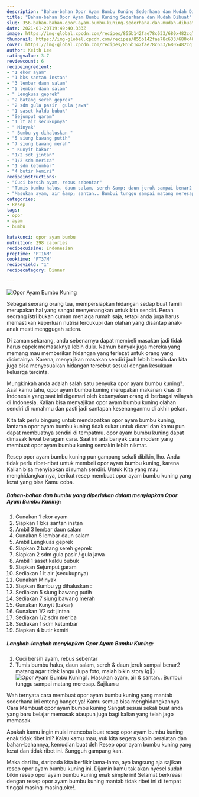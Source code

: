 ```yaml
---
description: "Bahan-bahan Opor Ayam Bumbu Kuning Sederhana dan Mudah Dibuat"
title: "Bahan-bahan Opor Ayam Bumbu Kuning Sederhana dan Mudah Dibuat"
slug: 356-bahan-bahan-opor-ayam-bumbu-kuning-sederhana-dan-mudah-dibuat
date: 2021-01-20T19:49:40.333Z
image: https://img-global.cpcdn.com/recipes/855b142fae78c633/680x482cq70/opor-ayam-bumbu-kuning-foto-resep-utama.jpg
thumbnail: https://img-global.cpcdn.com/recipes/855b142fae78c633/680x482cq70/opor-ayam-bumbu-kuning-foto-resep-utama.jpg
cover: https://img-global.cpcdn.com/recipes/855b142fae78c633/680x482cq70/opor-ayam-bumbu-kuning-foto-resep-utama.jpg
author: Keith Lee
ratingvalue: 3.7
reviewcount: 6
recipeingredient:
- "1 ekor ayam"
- "1 bks santan instan"
- "3 lembar daun salam"
- "5 lembar daun salam"
- " Lengkuas geprek"
- "2 batang sereh geprek"
- "2 sdm gula pasir  gula jawa"
- "1 saset kaldu bubuk"
- "Sejumput garam"
- "1 lt air secukupnya"
- " Minyak"
- " Bumbu yg dihaluskan "
- "5 siung bawang putih"
- "7 siung bawang merah"
- " Kunyit bakar"
- "1/2 sdt jintan"
- "1/2 sdm merica"
- "1 sdm ketumbar"
- "4 butir kemiri"
recipeinstructions:
- "Cuci bersih ayam, rebus sebentar"
- "Tumis bumbu halus, daun salam, sereh &amp; daun jeruk sampai benar2 matang agar tidak langu (lupa foto, malah bikin story ig🤣)"
- "Masukan ayam, air &amp; santan.. Bumbui tunggu sampai matang meresap. Sajikan☺"
categories:
- Resep
tags:
- opor
- ayam
- bumbu

katakunci: opor ayam bumbu 
nutrition: 298 calories
recipecuisine: Indonesian
preptime: "PT16M"
cooktime: "PT37M"
recipeyield: "1"
recipecategory: Dinner

---
```



![Opor Ayam Bumbu Kuning](https://img-global.cpcdn.com/recipes/855b142fae78c633/680x482cq70/opor-ayam-bumbu-kuning-foto-resep-utama.jpg)

Sebagai seorang orang tua, mempersiapkan hidangan sedap buat famili merupakan hal yang sangat menyenangkan untuk kita sendiri. Peran seorang istri bukan cuman menjaga rumah saja, tetapi anda juga harus memastikan keperluan nutrisi tercukupi dan olahan yang disantap anak-anak mesti menggugah selera.

Di zaman  sekarang, anda sebenarnya dapat membeli masakan jadi tidak harus capek memasaknya lebih dulu. Namun banyak juga mereka yang memang mau memberikan hidangan yang terlezat untuk orang yang dicintainya. Karena, menyajikan masakan sendiri jauh lebih bersih dan kita juga bisa menyesuaikan hidangan tersebut sesuai dengan kesukaan keluarga tercinta. 



Mungkinkah anda adalah salah satu penyuka opor ayam bumbu kuning?. Asal kamu tahu, opor ayam bumbu kuning merupakan makanan khas di Indonesia yang saat ini digemari oleh kebanyakan orang di berbagai wilayah di Indonesia. Kalian bisa menyajikan opor ayam bumbu kuning olahan sendiri di rumahmu dan pasti jadi santapan kesenanganmu di akhir pekan.

Kita tak perlu bingung untuk mendapatkan opor ayam bumbu kuning, lantaran opor ayam bumbu kuning tidak sukar untuk dicari dan kamu pun dapat membuatnya sendiri di tempatmu. opor ayam bumbu kuning dapat dimasak lewat beragam cara. Saat ini ada banyak cara modern yang membuat opor ayam bumbu kuning semakin lebih nikmat.

Resep opor ayam bumbu kuning pun gampang sekali dibikin, lho. Anda tidak perlu ribet-ribet untuk membeli opor ayam bumbu kuning, karena Kalian bisa menyiapkan di rumah sendiri. Untuk Kita yang mau menghidangkannya, berikut resep membuat opor ayam bumbu kuning yang lezat yang bisa Kamu coba.

<!--inarticleads1-->

##### Bahan-bahan dan bumbu yang diperlukan dalam menyiapkan Opor Ayam Bumbu Kuning:

1. Gunakan 1 ekor ayam
1. Siapkan 1 bks santan instan
1. Ambil 3 lembar daun salam
1. Gunakan 5 lembar daun salam
1. Ambil  Lengkuas geprek
1. Siapkan 2 batang sereh geprek
1. Siapkan 2 sdm gula pasir / gula jawa
1. Ambil 1 saset kaldu bubuk
1. Siapkan Sejumput garam
1. Sediakan 1 lt air (secukupnya)
1. Gunakan  Minyak
1. Siapkan  Bumbu yg dihaluskan :
1. Sediakan 5 siung bawang putih
1. Sediakan 7 siung bawang merah
1. Gunakan  Kunyit (bakar)
1. Gunakan 1/2 sdt jintan
1. Sediakan 1/2 sdm merica
1. Sediakan 1 sdm ketumbar
1. Siapkan 4 butir kemiri




<!--inarticleads2-->

##### Langkah-langkah menyiapkan Opor Ayam Bumbu Kuning:

1. Cuci bersih ayam, rebus sebentar
1. Tumis bumbu halus, daun salam, sereh &amp; daun jeruk sampai benar2 matang agar tidak langu (lupa foto, malah bikin story ig🤣)
<img src="//assets-global.cpcdn.com/assets/icons/button_play-2c75c40dde080a61004c1f40b05d8f140eaff45d7e9e6481dc71c63d2e7c4909.png" alt="Opor Ayam Bumbu Kuning">1. Masukan ayam, air &amp; santan.. Bumbui tunggu sampai matang meresap. Sajikan☺




Wah ternyata cara membuat opor ayam bumbu kuning yang mantab sederhana ini enteng banget ya! Kamu semua bisa menghidangkannya. Cara Membuat opor ayam bumbu kuning Sangat sesuai sekali buat anda yang baru belajar memasak ataupun juga bagi kalian yang telah jago memasak.

Apakah kamu ingin mulai mencoba buat resep opor ayam bumbu kuning enak tidak ribet ini? Kalau kamu mau, yuk kita segera siapin peralatan dan bahan-bahannya, kemudian buat deh Resep opor ayam bumbu kuning yang lezat dan tidak ribet ini. Sungguh gampang kan. 

Maka dari itu, daripada kita berfikir lama-lama, ayo langsung aja sajikan resep opor ayam bumbu kuning ini. Dijamin kamu tak akan nyesel sudah bikin resep opor ayam bumbu kuning enak simple ini! Selamat berkreasi dengan resep opor ayam bumbu kuning mantab tidak ribet ini di tempat tinggal masing-masing,oke!.

